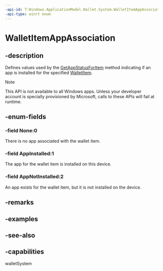 ```yaml
---
-api-id: T:Windows.ApplicationModel.Wallet.System.WalletItemAppAssociation
-api-type: winrt enum
---
```


<!-- Enumeration syntax
public enum Windows.ApplicationModel.Wallet.System.WalletItemAppAssociation : int
-->

# WalletItemAppAssociation

## -description
Defines values used by the [GetAppStatusForItem](walletitemsystemstore_getappstatusforitem_1214253302.md) method indicating if an app is installed for the specified [WalletItem](../windows.applicationmodel.wallet/walletitem.md).

> [!NOTE]
> This API is not available to all Windows apps. Unless your developer account is specially provisioned by Microsoft, calls to these APIs will fail at runtime.

## -enum-fields
### -field None:0
There is no app associated with the wallet item.

### -field AppInstalled:1
The app for the wallet item is installed on this device.

### -field AppNotInstalled:2
An app exists for the wallet item, but it is not installed on the device.


## -remarks

## -examples

## -see-also


## -capabilities
walletSystem
